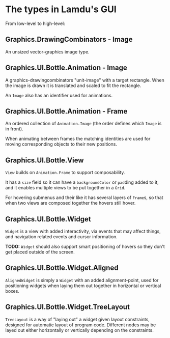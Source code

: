# The types in Lamdu's GUI

From low-level to high-level:

## Graphics.DrawingCombinators - Image

An unsized vector-graphics image type.

## Graphics.UI.Bottle.Animation - Image

A graphics-drawingcombinators "unit-image" with a target rectangle. When the image is drawn it is translated and scaled to fit the rectangle.

An `Image` also has an identifier used for animations.

## Graphics.UI.Bottle.Animation - Frame

An ordered collection of `Animation.Image` (the order defines which `Image` is in front).

When animating between frames the matching identities are used for moving corresponding objects to their new positions.

## Graphics.UI.Bottle.View

`View` builds on `Animation.Frame` to support composability.

It has a `size` field so it can have a `backgroundColor` or `pad`ding added to it, and it enables multiple views to be put together in a `Grid`.

For hovering submenus and their like it has several layers of `Frame`s, so that when two views are composed together the hovers still hover.

## Graphics.UI.Bottle.Widget

`Widget` is a view with added interactivity, via events that may affect things, and navigation related events and cursor information.

**TODO:** `Widget` should also support smart positioning of hovers so they don't get placed outside of the screen.

## Graphics.UI.Bottle.Widget.Aligned

`AlignedWidget` is simply a `Widget` with an added alignment-point, used for positioning widgets when laying them out together in horizontal or vertical boxes.

## Graphics.UI.Bottle.Widget.TreeLayout

`TreeLayout` is a way of "laying out" a widget given layout constraints, designed for automatic layout of program code. Different nodes may be layed out either horizontally or vertically depending on the constraints.

